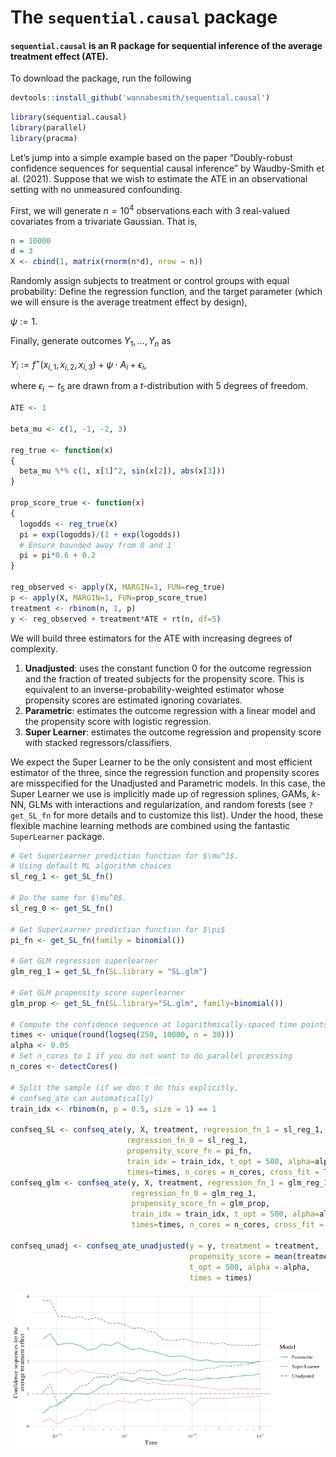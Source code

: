 # The `sequential.causal` package

#### `sequential.causal` is an R package for sequential inference of the average treatment effect (ATE).

To download the package, run the following

``` r
devtools::install_github('wannabesmith/sequential.causal')
```

``` r
library(sequential.causal)
library(parallel)
library(pracma)
```

Let’s jump into a simple example based on the paper “Doubly-robust
confidence sequences for sequential causal inference” by Waudby-Smith et
al. (2021). Suppose that we wish to estimate the ATE in an observational
setting with no unmeasured confounding.

First, we will generate *n* = 10<sup>4</sup> observations each with 3
real-valued covariates from a trivariate Gaussian. That is,

``` r
n = 10000
d = 3
X <- cbind(1, matrix(rnorm(n*d), nrow = n))
```

Randomly assign subjects to treatment or control groups with equal
probability: Define the regression function, and the target parameter
(which we will ensure is the average treatment effect by design),

*ψ* := 1.

Finally, generate outcomes *Y*<sub>1</sub>, …, *Y*<sub>*n*</sub> as

*Y*<sub>*i*</sub> := *f*<sup>⋆</sup>(*x*<sub>*i*, 1</sub>, *x*<sub>*i*, 2</sub>, *x*<sub>*i*, 3</sub>) + *ψ* ⋅ *A*<sub>*i*</sub> + *ϵ*<sub>*i*</sub>,

where *ϵ*<sub>*i*</sub> ∼ *t*<sub>5</sub> are drawn from a
*t*-distribution with 5 degrees of freedom.

``` r
ATE <- 1

beta_mu <- c(1, -1, -2, 3)

reg_true <- function(x)
{
  beta_mu %*% c(1, x[1]^2, sin(x[2]), abs(x[3]))
}

prop_score_true <- function(x)
{
  logodds <- reg_true(x)
  pi = exp(logodds)/(1 + exp(logodds))
  # Ensure bounded away from 0 and 1
  pi = pi*0.6 + 0.2
}

reg_observed <- apply(X, MARGIN=1, FUN=reg_true)
p <- apply(X, MARGIN=1, FUN=prop_score_true)
treatment <- rbinom(n, 1, p)
y <- reg_observed + treatment*ATE + rt(n, df=5)
```

We will build three estimators for the ATE with increasing degrees of
complexity.

1.  **Unadjusted**: uses the constant function 0 for the outcome
    regression and the fraction of treated subjects for the propensity
    score. This is equivalent to an inverse-probability-weighted
    estimator whose propensity scores are estimated ignoring covariates.
2.  **Parametric**: estimates the outcome regression with a linear model
    and the propensity score with logistic regression.
3.  **Super Learner**: estimates the outcome regression and propensity
    score with stacked regressors/classifiers.

We expect the Super Learner to be the only consistent and most efficient
estimator of the three, since the regression function and propensity
scores are misspecified for the Unadjusted and Parametric models. In
this case, the Super Learner we use is implicitly made up of regression
splines, GAMs, *k*-NN, GLMs with interactions and regularization, and
random forests (see `?get_SL_fn` for more details and to customize this
list). Under the hood, these flexible machine learning methods are
combined using the fantastic `SuperLearner` package.

``` r
# Get SuperLearner prediction function for $\mu^1$.
# Using default ML algorithm choices
sl_reg_1 <- get_SL_fn()

# Do the same for $\mu^0$.
sl_reg_0 <- get_SL_fn()

# Get SuperLearner prediction function for $\pi$
pi_fn <- get_SL_fn(family = binomial())

# Get GLM regression superlearner
glm_reg_1 = get_SL_fn(SL.library = "SL.glm")

# Get GLM propensity score superlearner
glm_prop <- get_SL_fn(SL.library="SL.glm", family=binomial())

# Compute the confidence sequence at logarithmically-spaced time points
times <- unique(round(logseq(250, 10000, n = 30)))
alpha <- 0.05
# Set n_cores to 1 if you do not want to do parallel processing
n_cores <- detectCores()

# Split the sample (if we don't do this explicitly,
# confseq_ate can automatically)
train_idx <- rbinom(n, p = 0.5, size = 1) == 1

confseq_SL <- confseq_ate(y, X, treatment, regression_fn_1 = sl_reg_1,
                          regression_fn_0 = sl_reg_1,
                          propensity_score_fn = pi_fn,
                          train_idx = train_idx, t_opt = 500, alpha=alpha,
                          times=times, n_cores = n_cores, cross_fit = TRUE)
confseq_glm <- confseq_ate(y, X, treatment, regression_fn_1 = glm_reg_1,
                           regression_fn_0 = glm_reg_1,
                           propensity_score_fn = glm_prop,
                           train_idx = train_idx, t_opt = 500, alpha=alpha,
                           times=times, n_cores = n_cores, cross_fit = TRUE)

confseq_unadj <- confseq_ate_unadjusted(y = y, treatment = treatment,
                                        propensity_score = mean(treatment),
                                        t_opt = 500, alpha = alpha,
                                        times = times)
```

![](Guide_to_sequential_causal_files/figure-markdown_github/unnamed-chunk-6-1.png)
